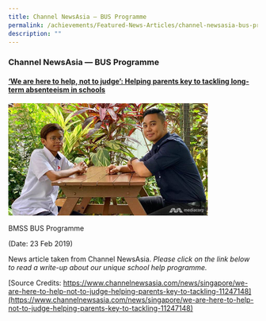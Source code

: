 ```yaml
---
title: Channel NewsAsia — BUS Programme
permalink: /achievements/Featured-News-Articles/channel-newsasia-bus-programme/
description: ""
---
```

### Channel NewsAsia — BUS Programme

#### [‘We are here to help, not to judge’: Helping parents key to tackling long-term absenteeism in schools](https://www.channelnewsasia.com/singapore/we-are-here-help-not-judge-helping-parents-key-tackling-long-term-absenteeism-schools-900366)

<img src="/images/newsfeature.png" style="width:80%">  

BMSS BUS Programme

(Date: 23 Feb 2019)

News article taken from Channel NewsAsia.&nbsp;_Please click on the link below to read a write-up about our unique school help programme._

[Source Credits: https://www.channelnewsasia.com/news/singapore/we-are-here-to-help-not-to-judge-helping-parents-key-to-tackling-11247148](https://www.channelnewsasia.com/news/singapore/we-are-here-to-help-not-to-judge-helping-parents-key-to-tackling-11247148)